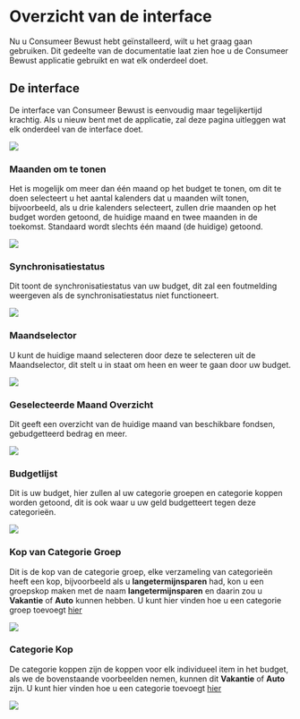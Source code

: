 # Overzicht van de interface

Nu u Consumeer Bewust hebt geïnstalleerd, wilt u het graag gaan gebruiken. Dit gedeelte van de documentatie laat zien hoe u de Consumeer Bewust applicatie gebruikt en wat elk onderdeel doet.

## De interface

De interface van Consumeer Bewust is eenvoudig maar tegelijkertijd krachtig. Als u nieuw bent met de applicatie, zal deze pagina uitleggen wat elk onderdeel van de interface doet.

![](/img/using-actual/budget-main.png)

### Maanden om te tonen

Het is mogelijk om meer dan één maand op het budget te tonen, om dit te doen selecteert u het aantal kalenders dat u maanden wilt tonen, bijvoorbeeld, als u drie kalenders selecteert, zullen drie maanden op het budget worden getoond, de huidige maand en twee maanden in de toekomst. Standaard wordt slechts één maand (de huidige) getoond.

![](/img/using-actual/budget-month-selector.png)

### Synchronisatiestatus

Dit toont de synchronisatiestatus van uw budget, dit zal een foutmelding weergeven als de synchronisatiestatus niet functioneert.

![](/img/using-actual/budget-sync-status.png)

### Maandselector

U kunt de huidige maand selecteren door deze te selecteren uit de Maandselector, dit stelt u in staat om heen en weer te gaan door uw budget.

![](/img/using-actual/budget-months.png)

### Geselecteerde Maand Overzicht

Dit geeft een overzicht van de huidige maand van beschikbare fondsen, gebudgetteerd bedrag en meer.

![](/img/using-actual/budget-month-overview.png)

### Budgetlijst

Dit is uw budget, hier zullen al uw categorie groepen en categorie koppen worden getoond, dit is ook waar u uw geld budgetteert tegen deze categorieën.

![](/img/using-actual/budget-list.png)

### Kop van Categorie Groep

Dit is de kop van de categorie groep, elke verzameling van categorieën heeft een kop, bijvoorbeeld als u **langetermijnsparen** had, kon u een groepskop maken met de naam **langetermijnsparen** en daarin zou u **Vakantie** of **Auto** kunnen hebben. U kunt hier vinden hoe u een categorie groep toevoegt [hier](../budgeting/categories.md#adding-a-category-group)

![](/img/using-actual/budget-category-heading.png)

### Categorie Kop

De categorie koppen zijn de koppen voor elk individueel item in het budget, als we de bovenstaande voorbeelden nemen, kunnen dit **Vakantie** of **Auto** zijn. U kunt hier vinden hoe u een categorie toevoegt [hier](../budgeting/categories.md#add-a-category)

![](/img/using-actual/budget-category.png)

